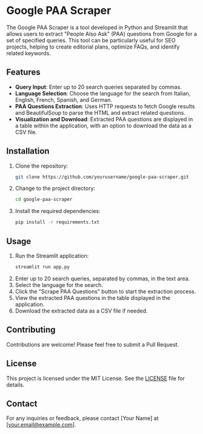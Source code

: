 
# Google PAA Scraper

The Google PAA Scraper is a tool developed in Python and Streamlit that allows users to extract "People Also Ask" (PAA) questions from Google for a set of specified queries. This tool can be particularly useful for SEO projects, helping to create editorial plans, optimize FAQs, and identify related keywords.

## Features

- **Query Input**: Enter up to 20 search queries separated by commas.
- **Language Selection**: Choose the language for the search from Italian, English, French, Spanish, and German.
- **PAA Questions Extraction**: Uses HTTP requests to fetch Google results and BeautifulSoup to parse the HTML and extract related questions.
- **Visualization and Download**: Extracted PAA questions are displayed in a table within the application, with an option to download the data as a CSV file.

## Installation

1. Clone the repository:
   ```bash
   git clone https://github.com/yourusername/google-paa-scraper.git
   ```
2. Change to the project directory:
   ```bash
   cd google-paa-scraper
   ```
3. Install the required dependencies:
   ```bash
   pip install -r requirements.txt
   ```

## Usage

1. Run the Streamlit application:
   ```bash
   streamlit run app.py
   ```
2. Enter up to 20 search queries, separated by commas, in the text area.
3. Select the language for the search.
4. Click the "Scrape PAA Questions" button to start the extraction process.
5. View the extracted PAA questions in the table displayed in the application.
6. Download the extracted data as a CSV file if needed.

## Contributing

Contributions are welcome! Please feel free to submit a Pull Request.

## License

This project is licensed under the MIT License. See the [LICENSE](LICENSE) file for details.

## Contact

For any inquiries or feedback, please contact [Your Name] at [your.email@example.com].
